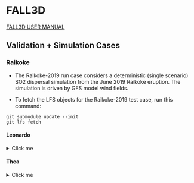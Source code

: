 # FALL3D

[FALL3D USER MANUAL](https://fall3d-suite.gitlab.io/fall3d/chapters/overview.html)

## Validation + Simulation Cases 

### Raikoke 

- The Raikoke-2019 run case considers a deterministic (single scenario) SO2 dispersal simulation from the June 2019 Raikoke eruption. The simulation is driven by GFS model wind fields. 

- To fetch the LFS objects for the Raikoke-2019 test case, run this command:

```shell
git submodule update --init
git lfs fetch
```

#### Leonardo 

<details>
  <summary>Click me</summary>

**Baremetal**

```shell
reframe \
    -C power-capping/configuration/leonardo.py \
    -c power-capping/applications/fall3d/fall3d.py \
    --prefix $SCRATCH/REFRAME-TEST \
    --keep-stage-files \
    --dont-restage \
    --performance-report \
    -M netcdf-fortran:netcdf-fortran/4.6.1--openmpi--4.1.6--nvhpc--23.11 \
    -p default \
    -J qos=normal \
    -J account=cin_staff \
    -n fall3d_raikoke_test \
    -S fall3d_raikoke_test.execution_mode=baremetal \
    --dry-run
```

**Container**

At the moment we assume that the SIF image has already been pulled/build to the local file system. Thus, please see [link to hpcc-readme0]() for more information on the build process. Eventually we might consider opening the remote registry to the public and have Singularity automatically pull the image at runtime.  

```shell
reframe \
    -C power-capping/configuration/leonardo.py \
    -c power-capping/applications/fall3d/fall3d.py \
    --prefix $SCRATCH/REFRAME-TEST \
    --keep-stage-files \
    --performance-report \
    -M openmpi:openmpi/4.1.6--nvhpc--24.3 \ # or load cuda and openmpi
    -p default \
    -J qos=normal \
    -J account=cin_staff \
    -n fall3d_raikoke_test \
    -S fall3d_raikoke_test.execution_mode=container \
    -S fall3d_raikoke_test.image=$SCRATCH/POWER_CAPPING/SIF_IMAGES/fall3d_openacc.sif \
    --dry-run
```

</details>

#### Thea

<details>
  <summary>Click me</summary>

**Baremetal**

**Container**

</details>